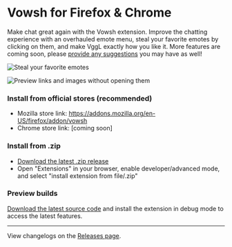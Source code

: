 # Vowsh for Firefox & Chrome
Make chat great again with the Vowsh extension. Improve the chatting experience with an overhauled emote menu, steal your favorite emotes by clicking on them, and make VggL exactly how you like it. More features are coming soon, please [provide any suggestions](https://github.com/VowshApp/Extension/issues) you may have as well!

![Steal your favorite emotes](https://ryan.gq/vowsh/screenshots/1.png)

![Preview links and images without opening them](https://ryan.gq/vowsh/screenshots/2.png)

### Install from official stores (recommended)
* Mozilla store link: https://addons.mozilla.org/en-US/firefox/addon/vowsh
* Chrome store link: [coming soon]

### Install from .zip
* [Download the latest .zip release](https://github.com/VowshApp/Extension/releases)
* Open "Extensions" in your browser, enable developer/advanced mode, and select "install extension from file/.zip"

### Preview builds
[Download the latest source code](https://github.com/VowshApp/Extension/archive/refs/heads/main.zip) and install the extension in debug mode to access the latest features.

---

View changelogs on the [Releases page](https://github.com/VowshApp/Extension/releases).
